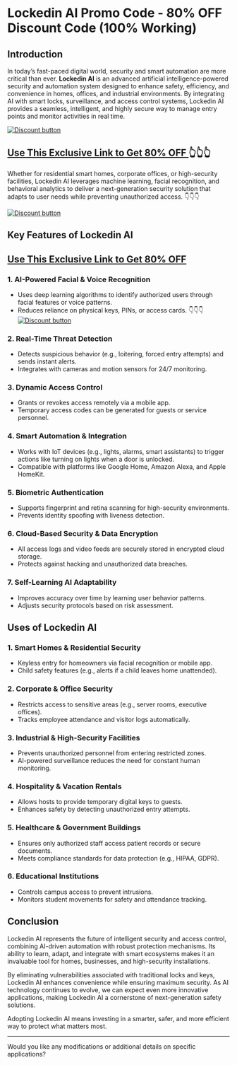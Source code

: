 # Lockedin AI Promo Code - 80% OFF Discount Code (100% Working)

## **Introduction**  
In today’s fast-paced digital world, security and smart automation are more critical than ever. **Lockedin AI** is an advanced artificial intelligence-powered security and automation system designed to enhance safety, efficiency, and convenience in homes, offices, and industrial environments. By integrating AI with smart locks, surveillance, and access control systems, Lockedin AI provides a seamless, intelligent, and highly secure way to manage entry points and monitor activities in real time.  

[![Discount button](https://github.com/user-attachments/assets/d84d81bf-3162-482e-9e2e-e24303a0283e)](https://www.lockedinai.com/?via=muhammad)


## [ Use This Exclusive Link to Get 80% OFF ](https://www.lockedinai.com/?via=muhammad) 👆👆👆


Whether for residential smart homes, corporate offices, or high-security facilities, Lockedin AI leverages machine learning, facial recognition, and behavioral analytics to deliver a next-generation security solution that adapts to user needs while preventing unauthorized access.  👇👇👇

[![Discount button](https://github.com/user-attachments/assets/0f6a2374-4033-4349-98f3-23d88fb8a1dd)](https://www.lockedinai.com/?via=muhammad)

## **Key Features of Lockedin AI**  

## [Use This Exclusive Link to Get 80% OFF ](https://www.lockedinai.com/?via=muhammad)

### **1. AI-Powered Facial & Voice Recognition**  
- Uses deep learning algorithms to identify authorized users through facial features or voice patterns.  
- Reduces reliance on physical keys, PINs, or access cards.  👇👇👇
[![Discount button](https://github.com/user-attachments/assets/0f6a2374-4033-4349-98f3-23d88fb8a1dd)](https://www.lockedinai.com/?via=muhammad)
### **2. Real-Time Threat Detection**  
- Detects suspicious behavior (e.g., loitering, forced entry attempts) and sends instant alerts.  
- Integrates with cameras and motion sensors for 24/7 monitoring.  

### **3. Dynamic Access Control**  
- Grants or revokes access remotely via a mobile app.  
- Temporary access codes can be generated for guests or service personnel.  

### **4. Smart Automation & Integration**  
- Works with IoT devices (e.g., lights, alarms, smart assistants) to trigger actions like turning on lights when a door is unlocked.  
- Compatible with platforms like Google Home, Amazon Alexa, and Apple HomeKit.  

### **5. Biometric Authentication**  
- Supports fingerprint and retina scanning for high-security environments.  
- Prevents identity spoofing with liveness detection.  

### **6. Cloud-Based Security & Data Encryption**  
- All access logs and video feeds are securely stored in encrypted cloud storage.  
- Protects against hacking and unauthorized data breaches.  

### **7. Self-Learning AI Adaptability**  
- Improves accuracy over time by learning user behavior patterns.  
- Adjusts security protocols based on risk assessment.  

## **Uses of Lockedin AI**  

### **1. Smart Homes & Residential Security**  
- Keyless entry for homeowners via facial recognition or mobile app.  
- Child safety features (e.g., alerts if a child leaves home unattended).  

### **2. Corporate & Office Security**  
- Restricts access to sensitive areas (e.g., server rooms, executive offices).  
- Tracks employee attendance and visitor logs automatically.  

### **3. Industrial & High-Security Facilities**  
- Prevents unauthorized personnel from entering restricted zones.  
- AI-powered surveillance reduces the need for constant human monitoring.  

### **4. Hospitality & Vacation Rentals**  
- Allows hosts to provide temporary digital keys to guests.  
- Enhances safety by detecting unauthorized entry attempts.  

### **5. Healthcare & Government Buildings**  
- Ensures only authorized staff access patient records or secure documents.  
- Meets compliance standards for data protection (e.g., HIPAA, GDPR).  

### **6. Educational Institutions**  
- Controls campus access to prevent intrusions.  
- Monitors student movements for safety and attendance tracking.  

## **Conclusion**  
Lockedin AI represents the future of intelligent security and access control, combining AI-driven automation with robust protection mechanisms. Its ability to learn, adapt, and integrate with smart ecosystems makes it an invaluable tool for homes, businesses, and high-security installations.  

By eliminating vulnerabilities associated with traditional locks and keys, Lockedin AI enhances convenience while ensuring maximum security. As AI technology continues to evolve, we can expect even more innovative applications, making Lockedin AI a cornerstone of next-generation safety solutions.  

Adopting Lockedin AI means investing in a smarter, safer, and more efficient way to protect what matters most.  

---  
Would you like any modifications or additional details on specific applications?
